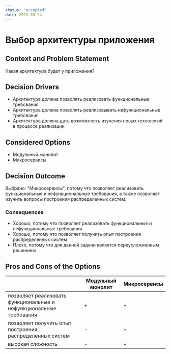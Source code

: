 ```yaml
---
status: "accepted"
date: 2023-09-24
---
```

# Выбор архитектуры приложения

## Context and Problem Statement

Какая архитектура будет у приложения?

## Decision Drivers

* Архитектура должна позволять реализовать функциональные требования
* Архитектура должна позволять реализовывать нефункциональные требования
* Архитектура должна дать возможность изучения новых технологий в процессе реализации

## Considered Options

* Модульный монолит
* Микросервисы

## Decision Outcome

Выбрано: "Микросервисы", потому что позволяет реализовать функциональные и нефункциональные требования, а также позволяет изучить вопросы построения распределенных систем.

### Consequences

* Хорошо, потому что позволяет реализовать функциональные и нефункциональные требования
* Хорошо, потому что позволяет получить опыт построения распределенных систем
* Плохо, потому что для данной задачи является переусложненным решением

## Pros and Cons of the Options

|                                                                    | Модульный монолит | Микросервисы |
|--------------------------------------------------------------------|-------------------|--------------|
| позволяет реализовать функциональные и нефункциональные требования | +                 | +            |
| позволяет получить опыт построения распределенных систем           | -                 | +            |
| высокая сложность                                                  | -                 | +            |

